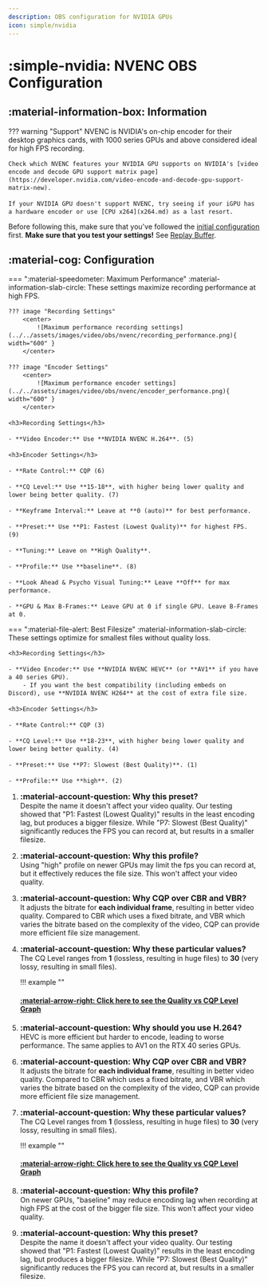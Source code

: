 ```yaml
---
description: OBS configuration for NVIDIA GPUs
icon: simple/nvidia
---
```


<div class="annotate" markdown>

# :simple-nvidia: NVENC OBS Configuration

## :material-information-box: Information

??? warning "Support"
    NVENC is NVIDIA's on-chip encoder for their desktop graphics cards, with 1000 series GPUs and above considered ideal for high FPS recording.
    
    Check which NVENC features your NVIDIA GPU supports on NVIDIA's [video encode and decode GPU support matrix page](https://developer.nvidia.com/video-encode-and-decode-gpu-support-matrix-new).
    
    If your NVIDIA GPU doesn't support NVENC, try seeing if your iGPU has a hardware encoder or use [CPU x264](x264.md) as a last resort.

Before following this, make sure that you've followed the [initial configuration](index.md) first. **Make sure that you test your settings!** See [Replay Buffer](index.md#replay-buffer).

## :material-cog: Configuration

=== ":material-speedometer: Maximum Performance"
    :material-information-slab-circle: These settings maximize recording performance at high FPS.

    ??? image "Recording Settings"
        <center>
            ![Maximum performance recording settings](../../assets/images/video/obs/nvenc/recording_performance.png){ width="600" }
        </center>

    ??? image "Encoder Settings"
        <center>
            ![Maximum performance encoder settings](../../assets/images/video/obs/nvenc/encoder_performance.png){ width="600" }
        </center>

    <h3>Recording Settings</h3>

    - **Video Encoder:** Use **NVIDIA NVENC H.264**. (5)  

    <h3>Encoder Settings</h3>

    - **Rate Control:** CQP (6)

    - **CQ Level:** Use **15-18**, with higher being lower quality and lower being better quality. (7)

    - **Keyframe Interval:** Leave at **0 (auto)** for best performance.

    - **Preset:** Use **P1: Fastest (Lowest Quality)** for highest FPS. (9)

    - **Tuning:** Leave on **High Quality**.

    - **Profile:** Use **baseline**. (8)

    - **Look Ahead & Psycho Visual Tuning:** Leave **Off** for max performance. 

    - **GPU & Max B-Frames:** Leave GPU at 0 if single GPU. Leave B-Frames at 0.

=== ":material-file-alert: Best Filesize"
    :material-information-slab-circle: These settings optimize for smallest files without quality loss.
    
    <h3>Recording Settings</h3>

    - **Video Encoder:** Use **NVIDIA NVENC HEVC** (or **AV1** if you have a 40 series GPU).
        - If you want the best compatibility (including embeds on Discord), use **NVIDIA NVENC H264** at the cost of extra file size.

    <h3>Encoder Settings</h3>

    - **Rate Control:** CQP (3)

    - **CQ Level:** Use **18-23**, with higher being lower quality and lower being better quality. (4)

    - **Preset:** Use **P7: Slowest (Best Quality)**. (1)

    - **Profile:** Use **high**. (2)

</div>

<!-- some things are duplicated as seemingly you can't use an annotation twice -->

1. <font size="3">**:material-account-question: Why this preset?**</font>  
Despite the name it doesn't affect your video quality. Our testing showed that "P1: Fastest (Lowest Quality)" results in the least encoding lag, but produces a bigger filesize. While "P7: Slowest (Best Quality)" significantly reduces the FPS you can record at, but results in a smaller filesize.

2. <font size="3">**:material-account-question: Why this profile?**</font>  
Using "high" profile on newer GPUs may limit the fps you can record at, but it effectively reduces the file size. This won't affect your video quality.

3. <font size="3">**:material-account-question: Why CQP over CBR and VBR?**</font>  
It adjusts the bitrate for **each individual frame**, resulting in better video quality. Compared to CBR which uses a fixed bitrate, and VBR which varies the bitrate based on the complexity of the video, CQP can provide more efficient file size management.

4. <font size="3">**:material-account-question: Why these particular values?**</font>  
The CQ Level ranges from **1** (lossless, resulting in huge files) to **30** (very lossy, resulting in small files).  

    !!! example ""
        <h4>[:material-arrow-right: Click here to see the Quality vs CQP Level Graph](../../assets/images/video/obs/nvenc/quality_vs_cqp.png)</h4>

5. <font size="3">**:material-account-question: Why should you use H.264?**</font>  
HEVC is more efficient but harder to encode, leading to worse performance. The same applies to AV1 on the RTX 40 series GPUs.

6. <font size="3">**:material-account-question: Why CQP over CBR and VBR?**</font>  
It adjusts the bitrate for **each individual frame**, resulting in better video quality. Compared to CBR which uses a fixed bitrate, and VBR which varies the bitrate based on the complexity of the video, CQP can provide more efficient file size management.

7. <font size="3">**:material-account-question: Why these particular values?**</font>  
The CQ Level ranges from **1** (lossless, resulting in huge files) to **30** (very lossy, resulting in small files).  

    !!! example ""
        <h4>[:material-arrow-right: Click here to see the Quality vs CQP Level Graph](../../assets/images/video/obs/nvenc/quality_vs_cqp.png)</h4>

8. <font size="3">**:material-account-question: Why this profile?**</font>  
On newer GPUs, "baseline" may reduce encoding lag when recording at high FPS at the cost of the bigger file size. This won't affect your video quality.

9. <font size="3">**:material-account-question: Why this preset?**</font>  
Despite the name it doesn't affect your video quality. Our testing showed that "P1: Fastest (Lowest Quality)" results in the least encoding lag, but produces a bigger filesize. While "P7: Slowest (Best Quality)" significantly reduces the FPS you can record at, but results in a smaller filesize.

